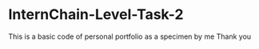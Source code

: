 # InternChain-Level-Task-2
This is a basic code of personal portfolio as a specimen by me 
Thank you 
